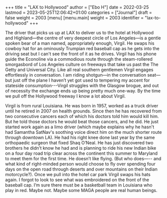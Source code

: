 +++
title = "LAX to Hollywood"
author = ["Ebo H"]
date = 2022-03-25
lastmod = 2023-05-25T12:06:42+01:00
categories = ["Journal"]
draft = false
weight = 2003
[menu]
  [menu.main]
    weight = 2003
    identifier = "lax-to-hollywood"
+++

The driver that picks us up at LAX to deliver us to the hotel at Hollywood and Highland—the centre of very deepest circle of  Los Angeles—is a gentle spoken bear of a man named, appropriately enough, Virgil. He swaps his cowboy hat for an ominously Trumpian red baseball cap as he gets into the driving seat but I can't see the front of it as he drives. Virgil has his phone guide the Econoline via a commodious route through the steam-rollered smorgasbord of Los Angeles culture on freeways that take us past the The Getty and Universal City.
Like all real southern gentlemen Virgil engages effortlessly in conversation. I am riding shotgun—in the conversation seat—but just off the plane I haven’t yet got used to tempering my accent for stateside consumption---Virgil struggles with the Glasgow brogue, and out of necessity the exchange ends up being pretty much one-way. By the time we pull off the Hollywood freeway I know a lot about Virgil.

Virgil is from rural Louisiana. He was born in 1957, worked as a truck driver until he retired in 2007 on health grounds. Since then he has recovered from two consecutive cancers each of which his doctors told him would kill him. But he told those doctors he would beat those cancers, and he did. He just started work again as a limo driver (which maybe explains why he hasn't had Samantha SatNav's soothing voice direct him on the much shorter route through downtown LA). He had his right knee done last year by the same orthopaedic surgeon that fixed Shaq O’Neal. He has just discovered two brothers he didn’t know he had and is planning to ride his new Indian bike on a four day road trip clear across the continent this summer to Maryland to meet them for the first time.  He doesn’t like flying. (But who does—-- and what kind of right-minded person would choose to fly over spending four days on the open road through deserts and over mountains on their Indian motorcycle?). Once we pull into the hotel car park Virgil swaps his hats again. I forgot to look to see what was embroidered on the front of the baseball cap. I’m sure there must be a basketball team in Louisiana who play in red. Maybe not. Maybe some MAGA people are real human beings.